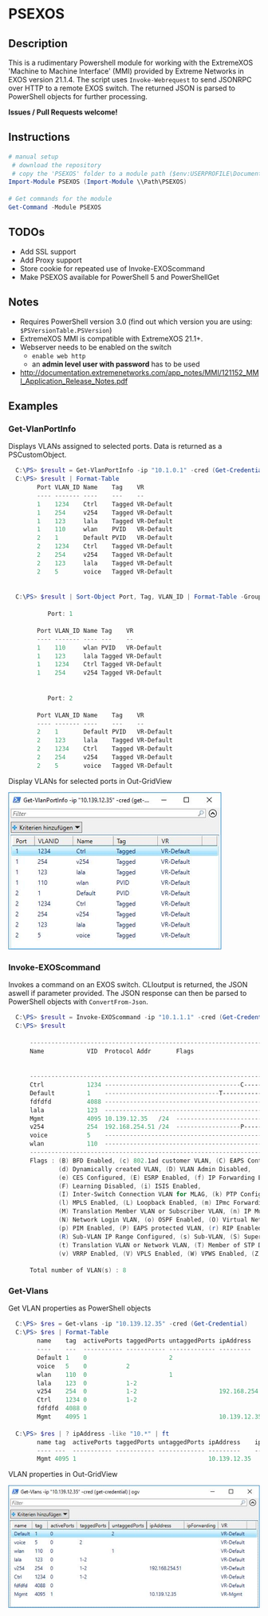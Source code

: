 # PSEXOS

## Description

This is a rudimentary Powershell module for working with the ExtremeXOS 'Machine to Machine Interface' (MMI) provided by Extreme Networks in EXOS version 21.1.4.
The script uses `Invoke-Webrequest` to send JSONRPC over HTTP to a remote EXOS switch. The returned JSON is parsed to PowerShell objects for further processing.

__Issues / Pull Requests welcome!__

## Instructions

```PowerShell
# manual setup
 # download the repository
 # copy the 'PSEXOS' folder to a module path ($env:USERPROFILE\Documents\WindowsPowerShell\Modules\)
Import-Module PSEXOS (Import-Module \\Path\PSEXOS)

# Get commands for the module
Get-Command -Module PSEXOS
```

## TODOs

* Add SSL support
* Add Proxy support
* Store cookie for repeated use of Invoke-EXOScommand
* Make PSEXOS available for PowerShell 5 and PowerShellGet

## Notes

* Requires PowerShell version 3.0 (find out which version you are using: `$PSVersionTable.PSVersion`)
* ExtremeXOS MMI is compatible with ExtremeXOS 21.1+.
* Webserver needs to be enabled on the switch
  * `enable web http`
  * an __admin level user with password__ has to be used
* <http://documentation.extremenetworks.com/app_notes/MMI/121152_MMI_Application_Release_Notes.pdf>

## Examples

### Get-VlanPortInfo

Displays VLANs assigned to selected ports. Data is returned as a PSCustomObject.

```PowerShell
  C:\PS> $result = Get-VlanPortInfo -ip "10.1.0.1" -cred (Get-Credential) -ports "1-2"
  C:\PS> $result | Format-Table
        Port VLAN_ID Name    Tag    VR
        ---- ------- ----    ---    --
        1    1234    Ctrl    Tagged VR-Default
        1    254     v254    Tagged VR-Default
        1    123     lala    Tagged VR-Default
        1    110     wlan    PVID   VR-Default
        2    1       Default PVID   VR-Default
        2    1234    Ctrl    Tagged VR-Default
        2    254     v254    Tagged VR-Default
        2    123     lala    Tagged VR-Default
        2    5       voice   Tagged VR-Default


  C:\PS> $result | Sort-Object Port, Tag, VLAN_ID | Format-Table -GroupBy Port -auto

           Port: 1

        Port VLAN_ID Name Tag    VR
        ---- ------- ---- ---    --
        1    110     wlan PVID   VR-Default
        1    123     lala Tagged VR-Default
        1    1234    Ctrl Tagged VR-Default
        1    254     v254 Tagged VR-Default


           Port: 2

        Port VLAN_ID Name    Tag    VR
        ---- ------- ----    ---    --
        2    1       Default PVID   VR-Default
        2    123     lala    Tagged VR-Default
        2    1234    Ctrl    Tagged VR-Default
        2    254     v254    Tagged VR-Default
        2    5       voice   Tagged VR-Default
```

Display VLANs for selected ports in Out-GridView

![Get-VlanPortInfo](/media/get-vlanportinfo_ogv.JPG)

### Invoke-EXOScommand

Invokes a command on an EXOS switch. CLIoutput is returned, the JSON aswell if parameter provided. The JSON response can then be parsed to PowerShell objects with `ConvertFrom-Json`.

```Powershell
  C:\PS> $result = Invoke-EXOScommand -ip "10.1.1.1" -cred (Get-Credential) -cmd "show vlan"
  C:\PS> $result

      -----------------------------------------------------------------------------------------------
      Name            VID  Protocol Addr       Flags                         Proto  Ports  Virtual
                                                                                    Active router
                                                                                    /Total
      -----------------------------------------------------------------------------------------------
      Ctrl            1234 --------------------------------------C---------  ANY    0 /2   VR-Default
      Default         1    --------------------------------T---------------  ANY    0 /1   VR-Default
      fdfdfd          4088 ------------------------------------------------  ANY    0 /0   VR-Default
      lala            123  ------------------------------------------------  ANY    0 /2   VR-Default
      Mgmt            4095 10.139.12.35   /24  ----------------------------  ANY    1 /1   VR-Mgmt
      v254            254  192.168.254.51 /24  ------------------P---------  ANY    0 /2   VR-Default
      voice           5    ------------------------------------------------  ANY    0 /1   VR-Default
      wlan            110  ------------------------------------------------  ANY    0 /1   VR-Default
      -----------------------------------------------------------------------------------------------
      Flags : (B) BFD Enabled, (c) 802.1ad customer VLAN, (C) EAPS Control VLAN,
              (d) Dynamically created VLAN, (D) VLAN Admin Disabled,
              (e) CES Configured, (E) ESRP Enabled, (f) IP Forwarding Enabled,
              (F) Learning Disabled, (i) ISIS Enabled,
              (I) Inter-Switch Connection VLAN for MLAG, (k) PTP Configured,
              (l) MPLS Enabled, (L) Loopback Enabled, (m) IPmc Forwarding Enabled,
              (M) Translation Member VLAN or Subscriber VLAN, (n) IP Multinetting Enabled,
              (N) Network Login VLAN, (o) OSPF Enabled, (O) Virtual Network Overlay,
              (p) PIM Enabled, (P) EAPS protected VLAN, (r) RIP Enabled,
              (R) Sub-VLAN IP Range Configured, (s) Sub-VLAN, (S) Super-VLAN,
              (t) Translation VLAN or Network VLAN, (T) Member of STP Domain,
              (v) VRRP Enabled, (V) VPLS Enabled, (W) VPWS Enabled, (Z) OpenFlow Enabled

      Total number of VLAN(s) : 8
```

### Get-Vlans

Get VLAN properties as PowerShell objects

```Powershell
  C:\PS> $res = Get-vlans -ip "10.139.12.35" -cred (Get-Credential)
  C:\PS> $res | Format-Table
        name    tag  activePorts taggedPorts untaggedPorts ipAddress      ipForwarding VR
        ----    ---  ----------- ----------- ------------- ---------      ------------ --
        Default 1    0                       2                                         VR-Default
        voice   5    0           2                                                     VR-Default
        wlan    110  0                       1                                         VR-Default
        lala    123  0           1-2                                                   VR-Default
        v254    254  0           1-2                       192.168.254.51              VR-Default
        Ctrl    1234 0           1-2                                                   VR-Default
        fdfdfd  4088 0                                                                 VR-Default
        Mgmt    4095 1                                     10.139.12.35                VR-Mgmt

  C:\PS> $res | ? ipAddress -like "10.*" | ft
        name tag  activePorts taggedPorts untaggedPorts ipAddress    ipForwarding VR
        ---- ---  ----------- ----------- ------------- ---------    ------------ --
        Mgmt 4095 1                                     10.139.12.35              VR-Mgmt
```

VLAN properties in Out-GridView

![Get-Vlan](/media/get-vlan_ogv.JPG)

